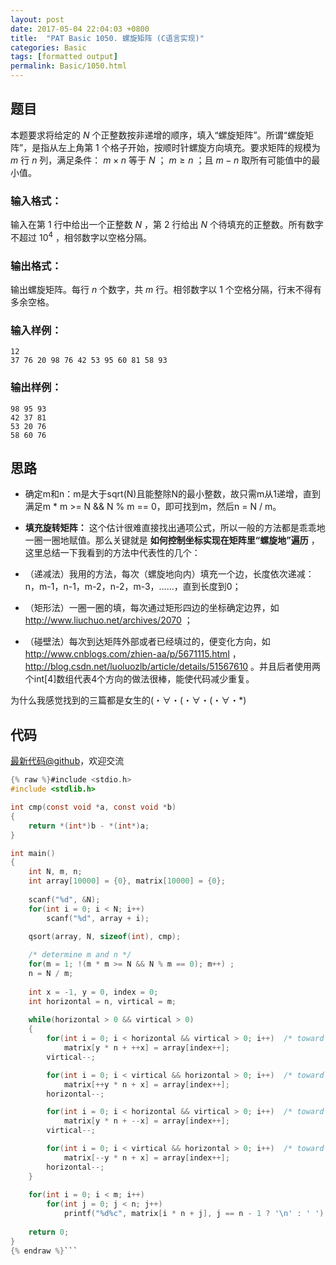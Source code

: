 ```yaml
---
layout: post
date: 2017-05-04 22:04:03 +0800
title:  "PAT Basic 1050. 螺旋矩阵 (C语言实现)"
categories: Basic
tags: [formatted output]
permalink: Basic/1050.html
---
```


## 题目

本题要求将给定的 $N$ 个正整数按非递增的顺序，填入“螺旋矩阵”。所谓“螺旋矩阵”，是指从左上角第 1 个格子开始，按顺时针螺旋方向填充。要求矩阵的规模为
$m$ 行 $n$ 列，满足条件： $m\times n$ 等于 $N$ ； $m\ge n$ ；且 $m-n$ 取所有可能值中的最小值。

### 输入格式：

输入在第 1 行中给出一个正整数 $N$ ，第 2 行给出 $N$ 个待填充的正整数。所有数字不超过 $10^4$ ，相邻数字以空格分隔。

### 输出格式：

输出螺旋矩阵。每行 $n$ 个数字，共 $m$ 行。相邻数字以 1 个空格分隔，行末不得有多余空格。

### 输入样例：

    
    
    12
    37 76 20 98 76 42 53 95 60 81 58 93
    

### 输出样例：

    
    
    98 95 93
    42 37 81
    53 20 76
    58 60 76
    



## 思路


- 确定m和n：m是大于sqrt(N)且能整除N的最小整数，故只需m从1递增，直到满足m * m >= N && N % m == 0，即可找到m，然后n = N / m。

- **填充旋转矩阵：** 这个估计很难直接找出通项公式，所以一般的方法都是乖乖地一圈一圈地赋值。那么关键就是 **如何控制坐标实现在矩阵里“螺旋地”遍历** ，这里总结一下我看到的方法中代表性的几个：
 - （递减法）我用的方法，每次（螺旋地向内）填充一个边，长度依次递减：n，m-1，n-1，m-2，n-2，m-3，……，直到长度到0；
 - （矩形法）一圈一圈的填，每次通过矩形四边的坐标确定边界，如
http://www.liuchuo.net/archives/2070 ；
 - （碰壁法）每次到达矩阵外部或者已经填过的，便变化方向，如
http://www.cnblogs.com/zhien-aa/p/5671115.html ，
http://blog.csdn.net/luoluozlb/article/details/51567610 。并且后者使用两个int[4]数组代表4个方向的做法很棒，能使代码减少重复。

 为什么我感觉找到的三篇都是女生的(・∀・(・∀・(・∀・*)

## 代码

[最新代码@github](https://github.com/OliverLew/PAT/blob/master/PATBasic/1050.c)，欢迎交流
```c
{% raw %}#include <stdio.h>
#include <stdlib.h>

int cmp(const void *a, const void *b) 
{
    return *(int*)b - *(int*)a;
}

int main()
{
    int N, m, n;
    int array[10000] = {0}, matrix[10000] = {0};
    
    scanf("%d", &N);
    for(int i = 0; i < N; i++)
        scanf("%d", array + i);

    qsort(array, N, sizeof(int), cmp);
    
    /* determine m and n */
    for(m = 1; !(m * m >= N && N % m == 0); m++) ;
    n = N / m;
    
    int x = -1, y = 0, index = 0;
    int horizontal = n, virtical = m;
    
    while(horizontal > 0 && virtical > 0)
    {
        for(int i = 0; i < horizontal && virtical > 0; i++)  /* toward right */
            matrix[y * n + ++x] = array[index++];
        virtical--;

        for(int i = 0; i < virtical && horizontal > 0; i++)  /* toward bottom */
            matrix[++y * n + x] = array[index++];
        horizontal--;

        for(int i = 0; i < horizontal && virtical > 0; i++)  /* toward left */
            matrix[y * n + --x] = array[index++];
        virtical--;

        for(int i = 0; i < virtical && horizontal > 0; i++)  /* toward top */
            matrix[--y * n + x] = array[index++];
        horizontal--;
    }
    
    for(int i = 0; i < m; i++)
        for(int j = 0; j < n; j++)
            printf("%d%c", matrix[i * n + j], j == n - 1 ? '\n' : ' ');
    
    return 0;
}
{% endraw %}```